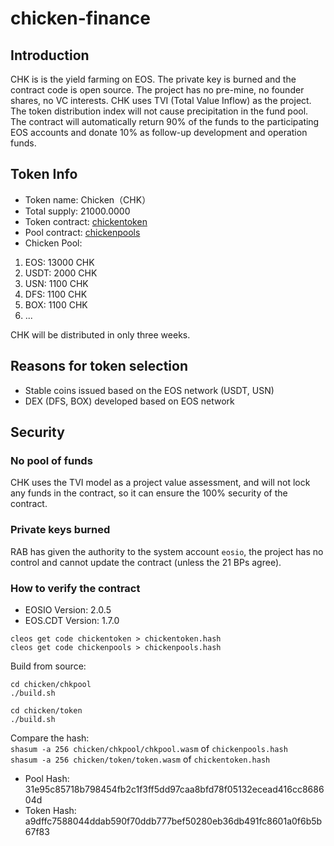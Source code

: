 # chicken-finance

## Introduction
CHK is is the yield farming on EOS. The private key is burned and the contract code is open source.
The project has no pre-mine, no founder shares, no VC interests. CHK uses TVI (Total Value Inflow) as the project.
The token distribution index will not cause precipitation in the fund pool. The contract will automatically return
90% of the funds to the participating EOS accounts and donate 10% as follow-up development and operation funds.

## Token Info

- Token name: Chicken（CHK）
- Total supply: 21000.0000
- Token contract: [chickentoken](https://bloks.io/account/chickentoken)
- Pool contract: [chickenpools](https://bloks.io/account/chickenpools)
- Chicken Pool:
1. EOS: 13000 CHK
2. USDT: 2000 CHK
3. USN: 1100 CHK
4. DFS: 1100 CHK
5. BOX: 1100 CHK
6. ...

CHK will be distributed in only three weeks.

## Reasons for token selection
- Stable coins issued based on the EOS network (USDT, USN)
- DEX (DFS, BOX) developed based on EOS network

## Security

### No pool of funds
CHK uses the TVI model as a project value assessment, and will not lock any funds in the contract, so it can ensure the 100% security of the contract.

### Private keys burned
RAB has given the authority to the system account `eosio`, the project has no control and cannot update the contract (unless the 21 BPs agree).

### How to verify the contract

- EOSIO Version: 2.0.5
- EOS.CDT Version: 1.7.0

```
cleos get code chickentoken > chickentoken.hash
cleos get code chickenpools > chickenpools.hash
```

Build from source:
```
cd chicken/chkpool
./build.sh

cd chicken/token
./build.sh
```

Compare the hash:  
`shasum -a 256 chicken/chkpool/chkpool.wasm` of `chickenpools.hash`  
`shasum -a 256 chicken/token/token.wasm` of `chickentoken.hash`

- Pool Hash: 31e95c85718b798454fb2c1f3ff5dd97caa8bfd78f05132ecead416cc868604d
- Token Hash: a9dffc7588044ddab590f70ddb777bef50280eb36db491fc8601a0f6b5b67f83

